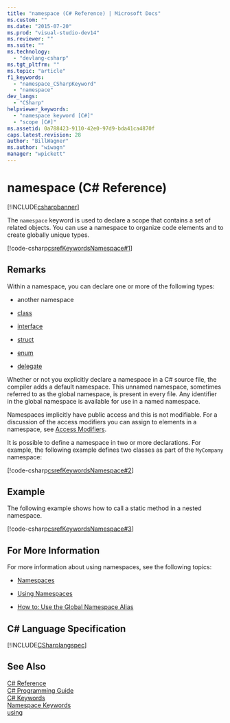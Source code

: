 ```yaml
---
title: "namespace (C# Reference) | Microsoft Docs"
ms.custom: ""
ms.date: "2015-07-20"
ms.prod: "visual-studio-dev14"
ms.reviewer: ""
ms.suite: ""
ms.technology: 
  - "devlang-csharp"
ms.tgt_pltfrm: ""
ms.topic: "article"
f1_keywords: 
  - "namespace_CSharpKeyword"
  - "namespace"
dev_langs: 
  - "CSharp"
helpviewer_keywords: 
  - "namespace keyword [C#]"
  - "scope [C#]"
ms.assetid: 0a788423-9110-42e0-97d9-bda41ca4870f
caps.latest.revision: 28
author: "BillWagner"
ms.author: "wiwagn"
manager: "wpickett"
---
```

# namespace (C# Reference)
[!INCLUDE[csharpbanner](../../../includes/csharpbanner.md)]

The `namespace` keyword is used to declare a scope that contains a set of related objects. You can use a namespace to organize code elements and to create globally unique types.  
  
 [!code-csharp[csrefKeywordsNamespace#1](../../../snippets/csharp/VS_Snippets_VBCSharp/csrefKeywordsNamespace/CS/csrefKeywordsNamespace.cs#1)]  
  
## Remarks  
 Within a namespace, you can declare one or more of the following types:  
  
-   another namespace  
  
-   [class](../../../csharp/language-reference/keywords/class.md)  
  
-   [interface](../../../csharp/language-reference/keywords/interface.md)  
  
-   [struct](../../../csharp/language-reference/keywords/struct.md)  
  
-   [enum](../../../csharp/language-reference/keywords/enum.md)  
  
-   [delegate](../../../csharp/language-reference/keywords/delegate.md)  
  
 Whether or not you explicitly declare a namespace in a C# source file, the compiler adds a default namespace. This unnamed namespace, sometimes referred to as the global namespace, is present in every file. Any identifier in the global namespace is available for use in a named namespace.  
  
 Namespaces implicitly have public access and this is not modifiable. For a discussion of the access modifiers you can assign to elements in a namespace, see [Access Modifiers](../../../csharp/language-reference/keywords/access-modifiers.md).  
  
 It is possible to define a namespace in two or more declarations. For example, the following example defines two classes as part of the `MyCompany` namespace:  
  
 [!code-csharp[csrefKeywordsNamespace#2](../../../snippets/csharp/VS_Snippets_VBCSharp/csrefKeywordsNamespace/CS/csrefKeywordsNamespace.cs#2)]  
  
## Example  
 The following example shows how to call a static method in a nested namespace.  
  
 [!code-csharp[csrefKeywordsNamespace#3](../../../snippets/csharp/VS_Snippets_VBCSharp/csrefKeywordsNamespace/CS/csrefKeywordsNamespace.cs#3)]  
  
## For More Information  
 For more information about using namespaces, see the following topics:  
  
-   [Namespaces](../../../csharp/programming-guide/namespaces/index.md)  
  
-   [Using Namespaces](../../../csharp/programming-guide/namespaces/using-namespaces.md)  
  
-   [How to: Use the Global Namespace Alias](../../../csharp/programming-guide/namespaces/how-to-use-the-global-namespace-alias.md)  
  
## C# Language Specification  
 [!INCLUDE[CSharplangspec](../../../includes/csharplangspec-md.md)]  
  
## See Also  
 [C# Reference](../../../csharp/language-reference/index.md)   
 [C# Programming Guide](../../../csharp/programming-guide/index.md)   
 [C# Keywords](../../../csharp/language-reference/keywords/index.md)   
 [Namespace Keywords](../../../csharp/language-reference/keywords/namespace-keywords.md)   
 [using](../../../csharp/language-reference/keywords/using.md)